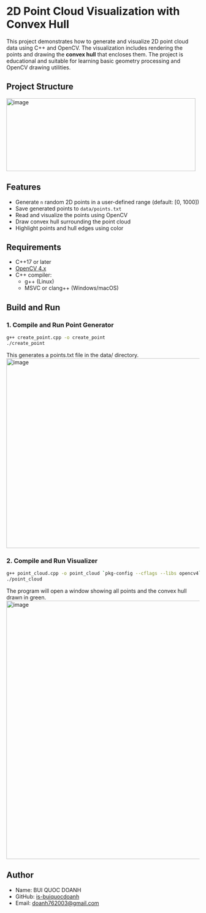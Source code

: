 # 2D Point Cloud Visualization with Convex Hull

This project demonstrates how to generate and visualize 2D point cloud data using C++ and OpenCV. The visualization includes rendering the points and drawing the **convex hull** that encloses them. The project is educational and suitable for learning basic geometry processing and OpenCV drawing utilities.

## Project Structure
<img width="493" height="190" alt="image" src="https://github.com/user-attachments/assets/1279cc9a-574b-467a-ac42-998f75d767ff" />

## Features

- Generate `n` random 2D points in a user-defined range (default: [0, 1000])
- Save generated points to `data/points.txt`
- Read and visualize the points using OpenCV
- Draw convex hull surrounding the point cloud
- Highlight points and hull edges using color

## Requirements
- C++17 or later
- [OpenCV 4.x](https://opencv.org/releases/)
- C++ compiler:
  - g++ (Linux)
  - MSVC or clang++ (Windows/macOS)
## Build and Run
### 1. Compile and Run Point Generator

```bash
g++ create_point.cpp -o create_point
./create_point
```
This generates a points.txt file in the data/ directory.
<img width="717" height="495" alt="image" src="https://github.com/user-attachments/assets/75741154-9136-41de-aba0-f57a398b094b" />

### 2. Compile and Run Visualizer
```bash
g++ point_cloud.cpp -o point_cloud `pkg-config --cflags --libs opencv4`
./point_cloud
```
The program will open a window showing all points and the convex hull drawn in green.
<img width="674" height="674" alt="image" src="https://github.com/user-attachments/assets/8a1640ce-4128-4db1-8087-7e00e148ee69" />

## Author
- Name: BUI QUOC DOANH
- GitHub: [is-buiquocdoanh](https://github.com/is-buiquocdoanh)
- Email: doanh762003@gmail.com
